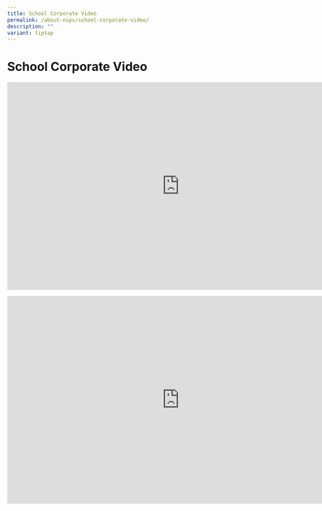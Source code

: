 ```yaml
---
title: School Corporate Video
permalink: /about-nsps/school-corporate-video/
description: ""
variant: tiptap
---
```

<h1>School Corporate Video</h1>
<div class="iframe-wrapper">
<iframe height="482" width="800" allowfullscreen="true" frameborder="0" src="https://www.youtube.com/embed/rRj21yfJWzw"></iframe>
</div>
<p></p>
<div class="iframe-wrapper">
<iframe height="482" width="800" allowfullscreen="true" frameborder="0" src="https://www.youtube.com/embed/XPSJ3KTGbhI?si=ocWHLw3glGS2FVmu"></iframe>
</div>
<p></p>